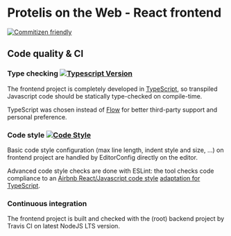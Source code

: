 # Protelis on the Web - React frontend
[![Commitizen friendly](https://img.shields.io/badge/commitizen-friendly-brightgreen.svg)](http://commitizen.github.io/cz-cli/)

## Code quality & CI

### Type checking [![Typescript Version](https://img.shields.io/badge/typescript-3.6.4-blue.svg?logo=typescript)](https://www.typescriptlang.org/)

The frontend project is completely developed in [TypeScript](https://www.typescriptlang.org/), so transpiled Javascript code should be statically type-checked on compile-time.

TypeScript was chosen instead of [Flow](https://flow.org/) for better third-party support and personal preference.

### Code style [![Code Style](https://badgen.net/badge/code%20style/airbnb/ff5a5f?icon=airbnb)](https://github.com/airbnb/javascript)

Basic code style configuration (max line length, indent style and size, ...) on frontend project are handled by EditorConfig directly on the editor.

Advanced code style checks are done with ESLint:
the tool checks code compliance to an [Airbnb React/Javascript code style](https://github.com/airbnb/javascript) [adaptation for TypeScript](https://github.com/iamturns/eslint-config-airbnb-typescript).

### Continuous integration

The frontend project is built and checked with the (root) backend project by Travis CI on latest NodeJS LTS version.

<!-- TODO --> <!-- ## Patterns and Frameworks -->
